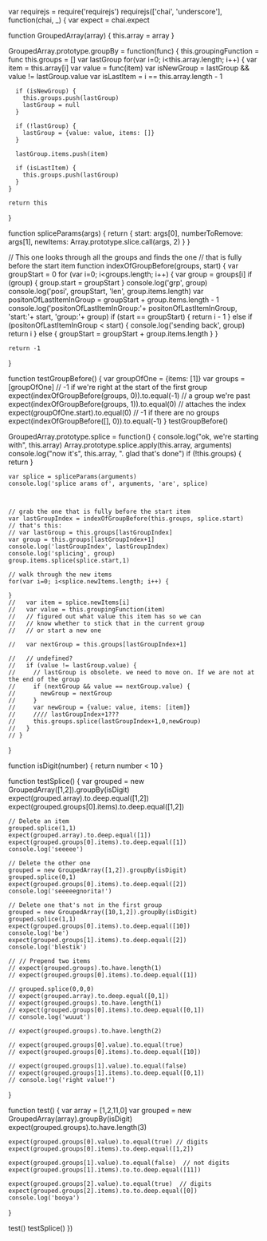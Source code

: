 var requirejs = require('requirejs')
requirejs(['chai', 'underscore'], function(chai, _) {
  var expect = chai.expect

  function GroupedArray(array) {
    this.array = array
  }

  GroupedArray.prototype.groupBy = function(func) {
    this.groupingFunction = func
    this.groups = []
    var lastGroup
    for(var i=0; i<this.array.length; i++) {
      var item = this.array[i]
      var value = func(item)
      var isNewGroup = lastGroup && value != lastGroup.value
      var isLastItem = i == this.array.length - 1

      if (isNewGroup) {
        this.groups.push(lastGroup)
        lastGroup = null
      }

      if (!lastGroup) {
        lastGroup = {value: value, items: []}
      }

      lastGroup.items.push(item) 

      if (isLastItem) { 
        this.groups.push(lastGroup)
      }
    }

    return this
  }

  function spliceParams(args) {
    return {
      start: args[0],
      numberToRemove: args[1],
      newItems: Array.prototype.slice.call(args, 2)
    }
  }

  // This one looks through all the groups and finds the one 
  // that is fully before the start item
  function indexOfGroupBefore(groups, start) {
    var groupStart = 0
    for (var i=0; i<groups.length; i++) {
      var group = groups[i]
      if (group) { group.start = groupStart }
      console.log('grp', group)
      console.log('posi', groupStart, 'len', group.items.length)
      var positonOfLastItemInGroup = groupStart + group.items.length - 1
      console.log('positonOfLastItemInGroup:'+ positonOfLastItemInGroup, 'start:'+ start, 'group:'+ group)
      if (start == groupStart) {
        return i - 1
      } else if (positonOfLastItemInGroup < start) {
        console.log('sending back', group)
        return i
      } else {
        groupStart = groupStart + group.items.length
      }
    }

    return -1
  }

  function testGroupBefore() {
    var groupOfOne = {items: [1]}
    var groups = [groupOfOne]
    // -1 if we're right at the start of the first group
    expect(indexOfGroupBefore(groups, 0)).to.equal(-1)
    // a group we're past
    expect(indexOfGroupBefore(groups, 1)).to.equal(0)
    // attaches the index
    expect(groupOfOne.start).to.equal(0)
    // -1 if there are no groups
    expect(indexOfGroupBefore([], 0)).to.equal(-1)
  }
  testGroupBefore()

  GroupedArray.prototype.splice = function() {
    console.log("ok, we're starting with", this.array)
    Array.prototype.splice.apply(this.array, arguments)
    console.log("now it's", this.array, ". glad that's done")
    if (!this.groups) { return }

    var splice = spliceParams(arguments)
    console.log('splice arams of', arguments, 'are', splice)



    // grab the one that is fully before the start item
    var lastGroupIndex = indexOfGroupBefore(this.groups, splice.start)
    // that's this:
    // var lastGroup = this.groups[lastGroupIndex]
    var group = this.groups[lastGroupIndex+1]
    console.log('lastGroupIndex', lastGroupIndex)
    console.log('splicing', group)
    group.items.splice(splice.start,1)

    // walk through the new items
    for(var i=0; i<splice.newItems.length; i++) {

    }
    //   var item = splice.newItems[i]
    //   var value = this.groupingFunction(item)
    //   // figured out what value this item has so we can
    //   // know whether to stick that in the current group
    //   // or start a new one

    //   var nextGroup = this.groups[lastGroupIndex+1]

    //   // undefined?
    //   if (value != lastGroup.value) {
    //     // lastGroup is obsolete. we need to move on. If we are not at the end of the group
    //     if (nextGroup && value == nextGroup.value) {
    //       newGroup = nextGroup
    //     }
    //     var newGroup = {value: value, items: [item]}
    //     //// lastGroupIndex+1???
    //     this.groups.splice(lastGroupIndex+1,0,newGroup)
    //   }
    // }
  }

  function isDigit(number) { return number < 10 }

  function testSplice() {
    var grouped = new GroupedArray([1,2]).groupBy(isDigit)
    expect(grouped.array).to.deep.equal([1,2])
    expect(grouped.groups[0].items).to.deep.equal([1,2])

    // Delete an item
    grouped.splice(1,1)
    expect(grouped.array).to.deep.equal([1])
    expect(grouped.groups[0].items).to.deep.equal([1])
    console.log('seeeee')

    // Delete the other one
    grouped = new GroupedArray([1,2]).groupBy(isDigit)
    grouped.splice(0,1)
    expect(grouped.groups[0].items).to.deep.equal([2])
    console.log('seeeeegnorita!')

    // Delete one that's not in the first group
    grouped = new GroupedArray([10,1,2]).groupBy(isDigit)
    grouped.splice(1,1)
    expect(grouped.groups[0].items).to.deep.equal([10])
    console.log('be')
    expect(grouped.groups[1].items).to.deep.equal([2])
    console.log('blestik')

    // // Prepend two items
    // expect(grouped.groups).to.have.length(1)
    // expect(grouped.groups[0].items).to.deep.equal([1])

    // grouped.splice(0,0,0)
    // expect(grouped.array).to.deep.equal([0,1])
    // expect(grouped.groups).to.have.length(1)
    // expect(grouped.groups[0].items).to.deep.equal([0,1])
    // console.log('wuuut')

    // expect(grouped.groups).to.have.length(2)

    // expect(grouped.groups[0].value).to.equal(true)
    // expect(grouped.groups[0].items).to.deep.equal([10])

    // expect(grouped.groups[1].value).to.equal(false)
    // expect(grouped.groups[1].items).to.deep.equal([0,1])
    // console.log('right value!')

  }

  function test() {
    var array = [1,2,11,0]
    var grouped = new GroupedArray(array).groupBy(isDigit)
    expect(grouped.groups).to.have.length(3)

    expect(grouped.groups[0].value).to.equal(true) // digits
    expect(grouped.groups[0].items).to.deep.equal([1,2])

    expect(grouped.groups[1].value).to.equal(false)  // not digits
    expect(grouped.groups[1].items).to.to.deep.equal([11])

    expect(grouped.groups[2].value).to.equal(true)  // digits
    expect(grouped.groups[2].items).to.to.deep.equal([0])
    console.log('booya')
  }


  test()
  testSplice()
})